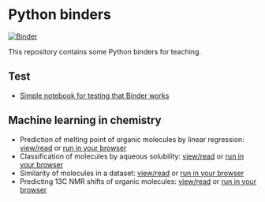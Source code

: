 # Python binders

[![Binder](http://mybinder.org/badge_logo.svg)](https://mybinder.org/v2/gh/fxcoudert/binders/HEAD)

This repository contains some Python binders for teaching.

## Test

- [Simple notebook for testing that Binder works](https://mybinder.org/v2/gh/fxcoudert/binders/HEAD?urlpath=lab/tree/test.ipynb)

## Machine learning in chemistry

- Prediction of melting point of organic molecules by linear regression: [view/read](https://nbviewer.org/github/fxcoudert/binders/blob/master/projects/Linear_regression_melting_point.ipynb) or [run in your browser](https://mybinder.org/v2/gh/fxcoudert/binders/HEAD?urlpath=lab/tree/projects/Linear_regression_melting_point.ipynb)
- Classification of molecules by aqueous solubility: [view/read](https://nbviewer.org/github/fxcoudert/binders/blob/master/projects/Classification_soluble_molecules.ipynb) or [run in your browser](https://mybinder.org/v2/gh/fxcoudert/binders/HEAD?urlpath=lab/tree/projects/Classification_soluble_molecules.ipynb)
- Similarity of molecules in a dataset: [view/read](https://nbviewer.org/github/fxcoudert/binders/blob/master/projects/Similarity_of_molecules.ipynb) or [run in your browser](https://mybinder.org/v2/gh/fxcoudert/binders/HEAD?urlpath=lab/tree/projects/Similarity_of_molecules.ipynb)
- Predicting 13C NMR shifts of organic molecules: [view/read](https://nbviewer.org/github/fxcoudert/binders/blob/master/projects/NMR_prediction.ipynb) or [run in your browser](https://mybinder.org/v2/gh/fxcoudert/binders/master?filepath=projects/NMR_prediction.ipynb)